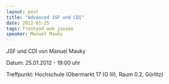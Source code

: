 ```yaml
---
layout: post
title: "Advanced JSF und CDI"
date: 2012-01-25
tags: frontend web javaee
speaker: Manuel Mauky
---
```


JSF und CDI von Manuel Mauky 


Datum: 25.01.2012 - 19:00 uhr

Treffpunkt: Hochschule (Obermarkt 17 (G III), Raum 0.2, Görlitz)
